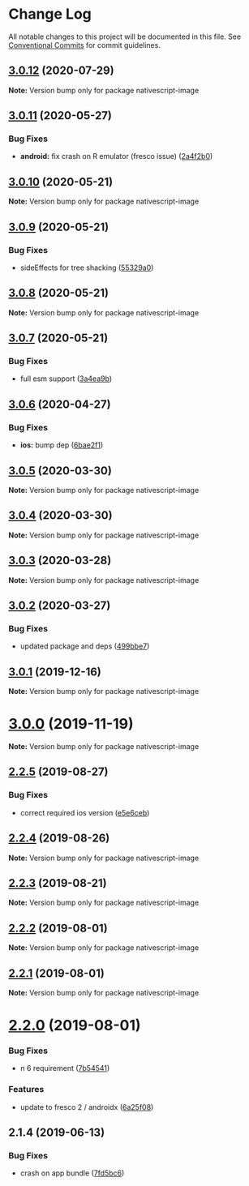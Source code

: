 # Change Log

All notable changes to this project will be documented in this file.
See [Conventional Commits](https://conventionalcommits.org) for commit guidelines.

## [3.0.12](https://github.com/Akylas/nativescript-image/compare/v3.0.11...v3.0.12) (2020-07-29)

**Note:** Version bump only for package nativescript-image





## [3.0.11](https://github.com/Akylas/nativescript-image/compare/v3.0.10...v3.0.11) (2020-05-27)


### Bug Fixes

* **android:** fix crash on R emulator (fresco issue) ([2a4f2b0](https://github.com/Akylas/nativescript-image/commit/2a4f2b05c6bfd487bcc708ee5c797eb0d1efe753))





## [3.0.10](https://github.com/Akylas/nativescript-image/compare/v3.0.9...v3.0.10) (2020-05-21)

**Note:** Version bump only for package nativescript-image





## [3.0.9](https://github.com/Akylas/nativescript-image/compare/v3.0.8...v3.0.9) (2020-05-21)


### Bug Fixes

* sideEffects for tree shacking ([55329a0](https://github.com/Akylas/nativescript-image/commit/55329a00fcab2110a99e96497d134ed04c082e02))





## [3.0.8](https://github.com/Akylas/nativescript-image/compare/v3.0.7...v3.0.8) (2020-05-21)

**Note:** Version bump only for package nativescript-image





## [3.0.7](https://github.com/Akylas/nativescript-image/compare/v3.0.6...v3.0.7) (2020-05-21)


### Bug Fixes

* full esm support ([3a4ea9b](https://github.com/Akylas/nativescript-image/commit/3a4ea9be6342313763f7fb2c5bbec57915155721))





## [3.0.6](https://github.com/Akylas/nativescript-image/compare/v3.0.5...v3.0.6) (2020-04-27)


### Bug Fixes

* **ios:** bump dep ([6bae2f1](https://github.com/Akylas/nativescript-image/commit/6bae2f1f0bce88fe216ed89a1e29ef99ee3b2645))





## [3.0.5](https://github.com/Akylas/nativescript-image/compare/v3.0.4...v3.0.5) (2020-03-30)

**Note:** Version bump only for package nativescript-image





## [3.0.4](https://github.com/Akylas/nativescript-image/compare/v3.0.3...v3.0.4) (2020-03-30)

**Note:** Version bump only for package nativescript-image





## [3.0.3](https://github.com/Akylas/nativescript-image/compare/v3.0.2...v3.0.3) (2020-03-28)

**Note:** Version bump only for package nativescript-image





## [3.0.2](https://github.com/Akylas/nativescript-image/compare/v3.0.1...v3.0.2) (2020-03-27)


### Bug Fixes

* updated package and deps ([499bbe7](https://github.com/Akylas/nativescript-image/commit/499bbe79852a2976255c17f2fe3f71180c9c6eaa))





## [3.0.1](https://github.com/Akylas/nativescript-image/compare/v3.0.0...v3.0.1) (2019-12-16)

**Note:** Version bump only for package nativescript-image





# [3.0.0](https://github.com/Akylas/nativescript-image/compare/v2.2.5...v3.0.0) (2019-11-19)

**Note:** Version bump only for package nativescript-image





## [2.2.5](https://github.com/Akylas/nativescript-image/compare/v2.2.4...v2.2.5) (2019-08-27)


### Bug Fixes

* correct required ios version ([e5e6ceb](https://github.com/Akylas/nativescript-image/commit/e5e6ceb))





## [2.2.4](https://github.com/Akylas/nativescript-image/compare/v2.2.3...v2.2.4) (2019-08-26)

**Note:** Version bump only for package nativescript-image





## [2.2.3](https://github.com/Akylas/nativescript-image/compare/v2.2.2...v2.2.3) (2019-08-21)

**Note:** Version bump only for package nativescript-image





## [2.2.2](https://github.com/Akylas/nativescript-image/compare/v2.2.1...v2.2.2) (2019-08-01)

**Note:** Version bump only for package nativescript-image





## [2.2.1](https://github.com/Akylas/nativescript-image/compare/v2.2.0...v2.2.1) (2019-08-01)

**Note:** Version bump only for package nativescript-image





# [2.2.0](https://github.com/Akylas/nativescript-image/compare/v2.1.4...v2.2.0) (2019-08-01)


### Bug Fixes

* n 6 requirement ([7b54541](https://github.com/Akylas/nativescript-image/commit/7b54541))


### Features

* update to fresco 2 / androidx ([6a25f08](https://github.com/Akylas/nativescript-image/commit/6a25f08))





## 2.1.4 (2019-06-13)


### Bug Fixes

* crash on app bundle ([7fd5bc6](https://github.com/Akylas/nativescript-image/commit/7fd5bc6))
